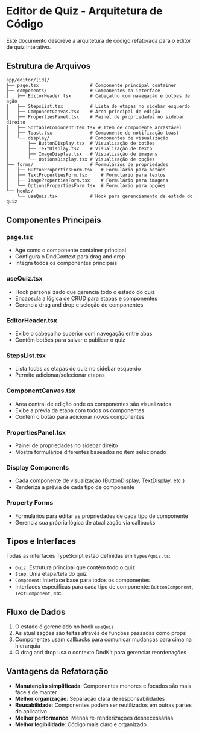 # Editor de Quiz - Arquitetura de Código

Este documento descreve a arquitetura de código refatorada para o editor de quiz interativo.

## Estrutura de Arquivos

```
app/editor/[id]/
├── page.tsx                   # Componente principal container
├── components/                # Componentes da interface
│   ├── EditorHeader.tsx       # Cabeçalho com navegação e botões de ação
│   ├── StepsList.tsx          # Lista de etapas no sidebar esquerdo
│   ├── ComponentCanvas.tsx    # Área principal de edição
│   ├── PropertiesPanel.tsx    # Painel de propriedades no sidebar direito
│   ├── SortableComponentItem.tsx # Item de componente arrastável
│   ├── Toast.tsx              # Componente de notificação toast
│   └── display/               # Componentes de visualização
│       ├── ButtonDisplay.tsx  # Visualização de botões
│       ├── TextDisplay.tsx    # Visualização de texto
│       ├── ImageDisplay.tsx   # Visualização de imagens
│       └── OptionsDisplay.tsx # Visualização de opções
├── forms/                     # Formulários de propriedades
│   ├── ButtonPropertiesForm.tsx   # Formulário para botões
│   ├── TextPropertiesForm.tsx     # Formulário para textos
│   ├── ImagePropertiesForm.tsx    # Formulário para imagens
│   └── OptionsPropertiesForm.tsx  # Formulário para opções
└── hooks/
    └── useQuiz.tsx            # Hook para gerenciamento de estado do quiz
```

## Componentes Principais

### page.tsx
- Age como o componente container principal
- Configura o DndContext para drag and drop
- Integra todos os componentes principais

### useQuiz.tsx
- Hook personalizado que gerencia todo o estado do quiz
- Encapsula a lógica de CRUD para etapas e componentes
- Gerencia drag and drop e seleção de componentes

### EditorHeader.tsx
- Exibe o cabeçalho superior com navegação entre abas
- Contém botões para salvar e publicar o quiz

### StepsList.tsx
- Lista todas as etapas do quiz no sidebar esquerdo
- Permite adicionar/selecionar etapas

### ComponentCanvas.tsx
- Área central de edição onde os componentes são visualizados
- Exibe a prévia da etapa com todos os componentes
- Contém o botão para adicionar novos componentes

### PropertiesPanel.tsx
- Painel de propriedades no sidebar direito
- Mostra formulários diferentes baseados no item selecionado

### Display Components
- Cada componente de visualização (ButtonDisplay, TextDisplay, etc.)
- Renderiza a prévia de cada tipo de componente

### Property Forms
- Formulários para editar as propriedades de cada tipo de componente
- Gerencia sua própria lógica de atualização via callbacks

## Tipos e Interfaces

Todas as interfaces TypeScript estão definidas em `types/quiz.ts`:

- `Quiz`: Estrutura principal que contém todo o quiz
- `Step`: Uma etapa/tela do quiz
- `Component`: Interface base para todos os componentes
- Interfaces específicas para cada tipo de componente: `ButtonComponent`, `TextComponent`, etc.

## Fluxo de Dados

1. O estado é gerenciado no hook `useQuiz`
2. As atualizações são feitas através de funções passadas como props
3. Componentes usam callbacks para comunicar mudanças para cima na hierarquia
4. O drag and drop usa o contexto DndKit para gerenciar reordenações

## Vantagens da Refatoração

- **Manutenção simplificada**: Componentes menores e focados são mais fáceis de manter
- **Melhor organização**: Separação clara de responsabilidades
- **Reusabilidade**: Componentes podem ser reutilizados em outras partes do aplicativo
- **Melhor performance**: Menos re-renderizações desnecessárias
- **Melhor legibilidade**: Código mais claro e organizado